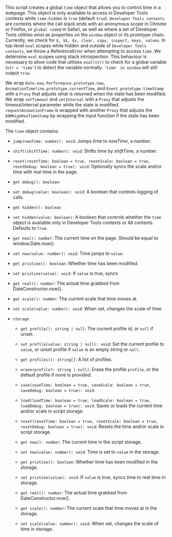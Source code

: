 This script creates a global `time` object that allows you to control time in a webpage.
This object is only available to access in Developer Tools contexts while `time.hidden` is `true` (default `true`).
`Developer Tools contexts` are contexts where the call stack ends with an anonymous scope in Chrome or Firefox, or `global code@` in Safari, as well as where a set of Developer Tools utilities exist as properties on the `window` object or its prototype chain. Currently, we check for `$, $$, $x, clear, copy, inspect, keys, values`.
In top-level `eval` scopes while hidden and outside of `Developer Tools contexts`, we throw a ReferenceError when attempting to access `time`. We determine `eval` scopes using stack introspection. This behaviour is necessary to allow code that utilizes `eval(str)` to check for a global variable (`str = 'time'`) to detect the variable normally. `'time' in window` will still output `true`.

We wrap `Date.now`, `Performance.prototype.now`, `AnimationTimeline.prototype.currentTime`, and `Event.prototype.timeStamp` with a `Proxy` that adjusts what is returned when the state has been modified.
We wrap `setTimeout` and `setInterval` with a `Proxy` that adjusts the timeout/interval parameter while the state is modified.
`requestAnimationFrame` is wrapped with another `Proxy` that adjusts the `DOMHighResTimeStamp` by wrapping the input function if the state has been modified.

The `time` object contains:

- `jump(newTime: number): void`:
  Jumps time to *newTime*, a number.

- `shift(shiftTime: number): void`:
  Shifts time by *shiftTime*, a number.

- `reset(resetTime: boolean = true, resetScale: boolean = true, resetDebug: boolean = true): void`:
  Optionally syncs the scale and/or time with real time in the page.

- `get debug(): boolean`:
- `set debug(value: boolean): void`:
  A boolean that controls logging of calls.

- `get hidden(): boolean`
- `set hidden(value: boolean)`:
  A boolean that controls whether the `time` object is available only in Developer Tools contexts or All contexts. Defaults to `true`.

- `get now(): number`:
  The current time on the page. Should be equal to window.Date.now().
- `set now(value: number): void`:
  Time jumps to `value`.

- `get pristine(): boolean`:
  Whether time has been modified.
- `set pristine(value): void`:
  If `value` is true, syncs 

- `get real(): number`:
  The actual time grabbed from DateConstructor.now().

- `get scale(): number`:
  The current scale that time moves at.
- `set scale(value: number): void`:
  When set, changes the scale of time.

- `storage`
  - `get profile(): string | null`:
    The current profile id, or `null` if unset.
  - `set profile(value: string | null): void`:
    Set the current profile to `value`, or unset profile if `value` is an empty string or `null`.

  - `get profiles(): string[]`:
    A list of profiles.

  - `erase(profile?: string | null)`:
    Erase the profile `profile`, or the default profile if none is provided.

  - `save(saveTime: boolean = true, saveScale: boolean = true, saveDebug: boolean = true): void`:
  - `load(loadTime: boolean = true, loadScale: boolean = true, loadDebug: boolean = true): void`:
    Saves or loads the current time and/or scale in script storage.

  - `reset(resetTime: boolean = true, resetScale: boolean = true, resetDebug: boolean = true): void`:
    Resets the time and/or scale in script storage.

  - `get now(): number`:
    The current time in the script storage.
  - `set now(value: number): void`:
    Time is set to `value` in the storage.

  - `get pristine(): boolean`:
    Whether time has been modified in the storage.
  - `set pristine(value): void`:
    If `value` is true, syncs time to real time in storage.

  - `get real(): number`:
    The actual time grabbed from DateConstructor.now().

  - `get scale(): number`:
    The current scale that time moves at in the storage.
  - `set scale(value: number): void`:
    When set, changes the scale of time in storage.
